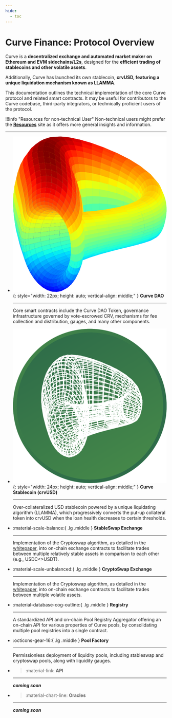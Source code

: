 ```yaml
---
hide:
  - toc
---
```


<h1>Curve Finance: Protocol Overview</h1>

Curve is a **decentralized exchange and automated market maker on Ethereum and EVM sidechains/L2s**, designed for the **efficient trading of stablecoins and other volatile assets**. 

Additionally, Curve has launched its own stablecoin, **crvUSD, featuring a unique liquidation mechanism known as LLAMMA**.

This documentation outlines the technical implementation of the core Curve protocol and related smart contracts. It may be useful for contributors to the Curve codebase, third-party integrators, or technically proficient users of the protocol.

!!!info "Resources for non-technical User"
    Non-technical users might prefer the **[Resources](https://resources.curve.fi/)** site as it offers more general insights and information.

---------

<div class="grid cards" markdown>

-   ![Curve DAO Logo](./images/curve_logo.svg){: style="width: 22px; height: auto; vertical-align: middle;" } **Curve DAO** 

    ---

    Core smart contracts include the Curve DAO Token, governance infrastructure governed by vote-escrowed CRV, mechanisms for fee collection and distribution, gauges, and many other components.

-   ![Curve Stablecoin (crvUSD) Logo](./images/crvUSD.svg){: style="width: 24px; height: auto; vertical-align: middle;" } **Curve Stablecoin (crvUSD)**

    ---

    Over-collateralized USD stablecoin powered by a unique liquidating algorithm (LLAMMA), which progressively converts the put-up collateral token into crvUSD when the loan health decreases to certain thresholds.

-   :material-scale-balance:{ .lg .middle } **StableSwap Exchange**

    ---

    Implementation of the Cryptoswap algorithm, as detailed in the [whitepaper](./pdf/stableswap-paper.pdf), into on-chain exchange contracts to facilitate trades between multiple relatively stable assets in comparison to each other (e.g., USDC<>USDT).

-   :material-scale-unbalanced:{ .lg .middle } **CryptoSwap Exchange**

    ---

    Implementation of the Cryptoswap algorithm, as detailed in the [whitepaper](./pdf/crypto-pools-paper.pdf), into on-chain exchange contracts to facilitate trades between multiple volatile assets.


-   :material-database-cog-outline:{ .lg .middle } **Registry**

    ---

    A standardized API and on-chain Pool Registry Aggregator offering an on-chain API for various properties of Curve pools, by consolidating multiple pool registries into a single contract.

-   :octicons-gear-16:{ .lg .middle } **Pool Factory**

    ---

    Permissionless deployment of liquidity pools, including stableswap and cryptoswap pools, along with liquidity gauges.

-   >:material-link: **API**
    ---

    *__coming soon__*

-   >:material-chart-line: **Oracles**
    ---

    *__coming soon__*
</div>
